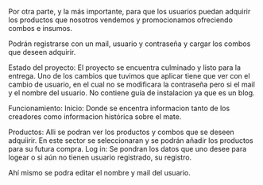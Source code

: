 
Por otra parte, y la más importante, para que los usuarios puedan adquirir los productos que nosotros vendemos y promocionamos ofreciendo combos e insumos. 

Podrán registrarse con un mail, usuario y contraseña y cargar los combos que deseen adquirir. 

Estado del proyecto: El proyecto se encuentra culminado y listo para la entrega. Uno de los cambios que tuvimos que aplicar tiene que ver con el cambio de usuario, en el cual no se modificara la contraseña pero si el mail y el nombre del usuario. 
No contiene guía de instalacion ya que es un blog. 

Funcionamiento: Inicio: Donde se encentra informacion tanto de los creadores como informacion histórica sobre el mate. 

Productos: Alli se podran ver los productos y combos que se deseen adquiirir. En este sector se seleccionaran y se podrán añadir los productos para su futura compra. 
Log in: Se pondran los datos que uno desee para logear o si aún no tienen usuario registrado, su registro. 

Ahí mismo se podra editar el nombre y mail del usuario. 
<!---
EzequielGalvan14/EzequielGalvan14 is a ✨ special ✨ repository because its `README.md` (this file) appears on your GitHub profile.
You can click the Preview link to take a look at your changes.
--->
